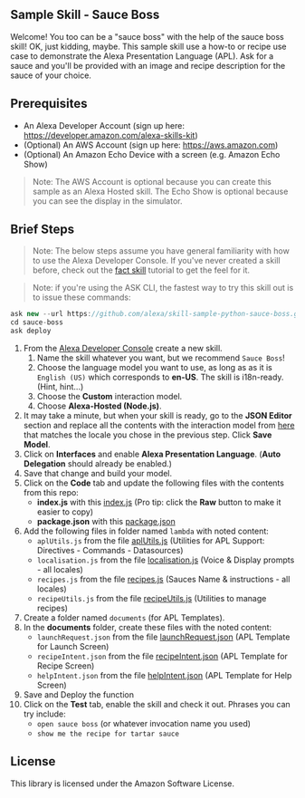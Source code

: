 ## Sample Skill - Sauce Boss

Welcome!  You too can be a "sauce boss" with the help of the sauce boss skill!  OK, just kidding, maybe.  This sample skill use a how-to or recipe use case to demonstrate the Alexa Presentation Language (APL).  Ask for a sauce and you'll be provided with an image and recipe description for the sauce of your choice.

## Prerequisites

* An Alexa Developer Account (sign up here: https://developer.amazon.com/alexa-skills-kit)
* (Optional) An AWS Account (sign up here: https://aws.amazon.com)
* (Optional) An Amazon Echo Device with a screen (e.g. Amazon Echo Show)

> Note: The AWS Account is optional because you can create this sample as an Alexa Hosted skill.  The Echo Show is optional because you can see the display in the simulator.

## Brief Steps

> Note: The below steps assume you have general familiarity with how to use the Alexa Developer Console.  If you've never created a skill before, check out the [fact skill](https://github.com/alexa/skill-sample-nodejs-fact) tutorial to get the feel for it.

> Note: if you're using the ASK CLI, the fastest way to try this skill out is to issue these commands:
  ```javascript
  ask new --url https://github.com/alexa/skill-sample-python-sauce-boss.git --skill-name sauce-boss
  cd sauce-boss
  ask deploy
  ```

1. From the [Alexa Developer Console](https://developer.amazon.com/alexa-skills-kit) create a new skill.
    1. Name the skill whatever you want, but we recommend `Sauce Boss`!
    1. Choose the language model you want to use, as long as as it is `English (US)` which corresponds to **en-US**.  The skill is i18n-ready.  (Hint, hint...)
    1. Choose the **Custom** interaction model.
    1. Choose **Alexa-Hosted (Node.js)**.
1. It may take a minute, but when your skill is ready, go to the **JSON Editor** section and replace all the contents with the interaction model from [here](./models) that matches the locale you chose in the previous step.  Click **Save Model**.
1. Click on **Interfaces** and enable **Alexa Presentation Language**.  (**Auto Delegation** should already be enabled.)
1. Save that change and build your model.
1. Click on the **Code** tab and update the following files with the contents from this repo:
    * **index.js** with this [index.js](./lambda/custom/index.js) (Pro tip: click the **Raw** button to make it easier to copy)
    * **package.json** with this [package.json](./lambda/custom/package.json)
1. Add the following files in folder named `lambda` with noted content:
    * `aplUtils.js` from the file [aplUtils.js](./lambda/custom/aplUtils.js) (Utilities for APL Support: Directives - Commands - Datasources)
    * `localisation.js` from the file [localisation.js](./lambda/custom/localisation.js) (Voice & Display prompts - all locales)
    * `recipes.js` from the file [recipes.js](./lambda/custom/recipes.js) (Sauces Name & instructions - all locales)
    * `recipeUtils.js` from the file [recipeUtils.js](./lambda/custom/recipeUtils) (Utilities to manage recipes)
1. Create a folder named `documents` (for APL Templates).
1. In the **documents** folder, create these files with the noted content:
    * `launchRequest.json` from the file [launchRequest.json](./lambda/custom/documents/launchRequest.json) (APL Template for Launch Screen)
    * `recipeIntent.json` from the file [recipeIntent.json](./lambda/custom/documents/recipeIntent.json) (APL Template for Recipe Screen)
    * `helpIntent.json` from the file [helpIntent.json](./lambda/custom/documents/helpIntent.json) (APL Template for Help Screen)
1. Save and Deploy the function
1. Click on the **Test** tab, enable the skill and check it out.  Phrases you can try include:
    * `open sauce boss` (or whatever invocation name you used)
    * `show me the recipe for tartar sauce`

## License

This library is licensed under the Amazon Software License.
